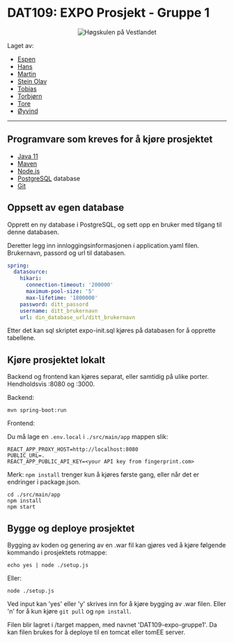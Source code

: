 # DAT109: EXPO Prosjekt - Gruppe 1

<div style="display: flex; justify-content: center">
    <img src="https://www.hvl.no/Static/internett/images/logo-no.png" alt="Høgskulen på Vestlandet">
</div>

Laget av:

- [Espen](https://github.com/599007)
- [Hans](https://github.com/h602509)
- [Martin](https://github.com/h600878)
- [Stein Olav](https://github.com/594760)
- [Tobias](https://github.com/h600879)
- [Torbjørn](https://github.com/torvat)
- [Tore](https://github.com/108152)
- [Øyvind](https://github.com/oyvindinst)

---

## Programvare som kreves for å kjøre prosjektet

- [Java 11](https://www.oracle.com/java/technologies/javase/jdk11-archive-downloads.html)
- [Maven](https://maven.apache.org/download.cgi)
- [Node.js](https://nodejs.org/en/download/)
- [PostgreSQL](https://www.postgresql.org/download/) database
- [Git](https://git-scm.com/downloads)

## Oppsett av egen database

Opprett en ny database i PostgreSQL, og sett opp en bruker med tilgang til denne databasen.

Deretter legg inn innloggingsinformasjonen i application.yaml filen. Brukernavn, passord og url til databasen.

```yaml
spring:
  datasource:
    hikari:
      connection-timeout: '200000'
      maximum-pool-size: '5'
      max-lifetime: '1800000'
    password: ditt_passord
    username: ditt_brukernavn
    url: din_database_url/ditt_brukernavn
```

Etter det kan sql skriptet expo-init.sql kjøres på databasen for å opprette tabellene.

## Kjøre prosjektet lokalt

Backend og frontend kan kjøres separat, eller samtidig på ulike porter. Hendholdsvis :8080 og :3000.

Backend:

```shell
mvn spring-boot:run
```

Frontend:

Du må lage en `.env.local` i `./src/main/app` mappen slik:
```shell
REACT_APP_PROXY_HOST=http://localhost:8080
PUBLIC_URL=.
REACT_APP_PUBLIC_API_KEY=<your API key from fingerprint.com>
```

Merk: `npm install` trenger kun å kjøres første gang, eller når det er endringer i package.json.

```shell
cd ./src/main/app
npm install
npm start
```

## Bygge og deploye prosjektet

Bygging av koden og genering av en .war fil kan gjøres ved å kjøre følgende kommando i prosjektets rotmappe:

```shell
echo yes | node ./setup.js
```

Eller:

```shell
node ./setup.js
```

Ved input kan 'yes' eller 'y' skrives inn for å kjøre bygging av .war filen. Eller 'n' for å kun kjøre `git pull`
og `npm install`.

Filen blir lagret i /target mappen, med navnet 'DAT109-expo-gruppe1'. Da kan filen brukes for å deploye til en tomcat
eller tomEE server.
